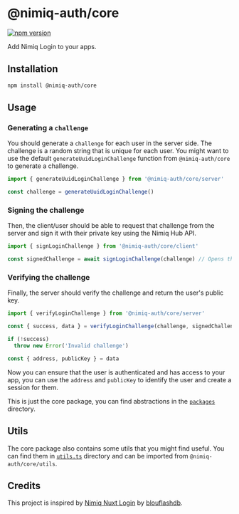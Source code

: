 # @nimiq-auth/core

[![npm version][npm-version-src]][npm-version-href]

Add Nimiq Login to your apps.

## Installation

```bash
npm install @nimiq-auth/core
```

## Usage

### Generating a `challenge`

You should generate a `challenge` for each user in the server side. The challenge is a random string that is unique for each user. You might want to use the default `generateUuidLoginChallenge` function from `@nimiq-auth/core` to generate a challenge.

```ts
import { generateUuidLoginChallenge } from '@nimiq-auth/core/server'

const challenge = generateUuidLoginChallenge()
```

### Signing the challenge

Then, the client/user should be able to request that challenge from the server and sign it with their private key using the Nimiq Hub API.

```ts
import { signLoginChallenge } from '@nimiq-auth/core/client'

const signedChallenge = await signLoginChallenge(challenge) // Opens the Nimiq Hub
```

### Verifying the challenge

Finally, the server should verify the challenge and return the user's public key.

```ts
import { verifyLoginChallenge } from '@nimiq-auth/core/server'

const { success, data } = verifyLoginChallenge(challenge, signedChallenge)

if (!success)
  throw new Error('Invalid challenge')

const { address, publicKey } = data
```

Now you can ensure that the user is authenticated and has access to your app, you can use the `address` and `publicKey` to identify the user and create a session for them.

This is just the core package, you can find abstractions in the [`packages`](../packages) directory.

## Utils

The core package also contains some utils that you might find useful. You can find them in [`utils.ts`](./src/utils.ts) directory and can be imported from `@nimiq-auth/core/utils`.

## Credits

This project is inspired by [Nimiq Nuxt Login](https://github.com/blouflashdb/Nuxt-Nimiq-Login) by [blouflashdb](https://github.com/blouflashdb).

<!-- Badges -->
[npm-version-src]: https://npmjs.com/package/@nimiq-auth/core/latest.svg?style=flat&colorA=020420&colorB=00DC82
[npm-version-href]: https://npmjs.com/package/@nimiq-auth/core
